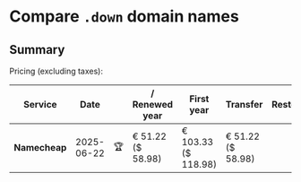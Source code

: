 # Compare `.down` domain names

## Summary

Pricing (excluding taxes):

| Service | Date |  | / Renewed year | First year | Transfer | Restoration |
|--|--|--|--|--|--|--|
| **Namecheap** | 2025-06-22 | 🏆 | € 51.22<br>($ 58.98) | € 103.33<br>($ 118.98) | € 51.22<br>($ 58.98) |  |
